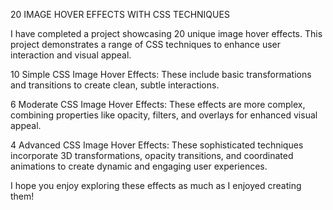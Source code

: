 20 IMAGE HOVER EFFECTS WITH CSS TECHNIQUES

I have completed a project showcasing 20 unique image hover effects. This project demonstrates a range of CSS techniques to enhance user interaction and visual appeal.

10 Simple CSS Image Hover Effects: These include basic transformations and transitions to create clean, subtle interactions.

6 Moderate CSS Image Hover Effects: These effects are more complex, combining properties like opacity, filters, and overlays for enhanced visual appeal.

4 Advanced CSS Image Hover Effects: These sophisticated techniques incorporate 3D transformations, opacity transitions, and coordinated animations to create dynamic and engaging user experiences.

I hope you enjoy exploring these effects as much as I enjoyed creating them!

